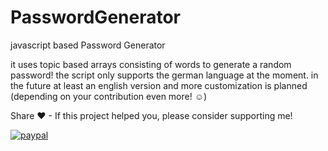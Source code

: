 # PasswordGenerator
javascript based Password Generator

it uses topic based arrays consisting of words to generate a random password!
the script only supports the german language at the moment.
in the future at least an english version and more customization is planned (depending on your contribution even more! ☺)


Share ♥ - If this project helped you, please consider supporting me!

[![paypal](https://www.paypalobjects.com/en_US/i/btn/btn_donateCC_LG.gif)](https://www.paypal.me/fredericreinhardt)

